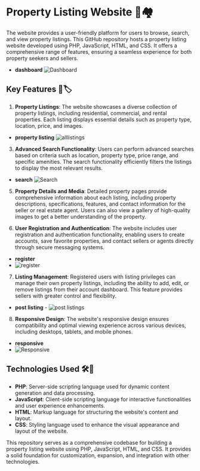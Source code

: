 # Property Listing Website 🏢🏘️

The website provides a user-friendly platform for users to browse, search, and view property listings. This GitHub repository hosts a property listing website developed using PHP, JavaScript, HTML, and CSS. It offers a comprehensive range of features, ensuring a seamless experience for both property seekers and sellers.
- **dashboard**  ![Dashboard](https://github.com/Gibz-nate/Property-listing-website/assets/119291505/9a033589-456f-4f61-9d24-c0542e67bb4f)

## Key Features 🔑🏷️

1. **Property Listings**: The website showcases a diverse collection of property listings, including residential, commercial, and rental properties. Each listing displays essential details such as property type, location, price, and images.
 - **property listing**  ![alllistings](https://github.com/Gibz-nate/Property-listing-website/assets/119291505/6a9ba853-96a6-437b-be4d-77652f3529b3)

3. **Advanced Search Functionality**: Users can perform advanced searches based on criteria such as location, property type, price range, and specific amenities. The search functionality efficiently filters the listings to display the most relevant results.
- **search**  ![Search](https://github.com/Gibz-nate/Property-listing-website/assets/119291505/243559fa-bdc6-4538-9d7a-9542395aba1b)

5. **Property Details and Media**: Detailed property pages provide comprehensive information about each listing, including property descriptions, specifications, features, and contact information for the seller or real estate agent. Users can also view a gallery of high-quality images to get a better understanding of the property.

6. **User Registration and Authentication**: The website includes user registration and authentication functionality, enabling users to create accounts, save favorite properties, and contact sellers or agents directly through secure messaging systems.
- **register**
- ![register](https://github.com/Gibz-nate/Property-listing-website/assets/119291505/f89c1fac-5ccc-4a4d-87c3-90dcee67fdce)

7. **Listing Management**: Registered users with listing privileges can manage their own property listings, including the ability to add, edit, or remove listings from their account dashboard. This feature provides sellers with greater control and flexibility.
- **post listing** -  ![post listings](https://github.com/Gibz-nate/Property-listing-website/assets/119291505/7eab7287-c9c7-4799-9302-20e407f21751)

8. **Responsive Design**: The website's responsive design ensures compatibility and optimal viewing experience across various devices, including desktops, tablets, and mobile phones.
- **responsive** 
- ![Responsive](https://github.com/Gibz-nate/Property-listing-website/assets/119291505/06cbde5c-ced5-4064-b728-448caef69c05)

## Technologies Used 🛠️🚀

- **PHP**: Server-side scripting language used for dynamic content generation and data processing.
- **JavaScript**: Client-side scripting language for interactive functionalities and user experience enhancements.
- **HTML**: Markup language for structuring the website's content and layout.
- **CSS**: Styling language used to enhance the visual appearance and layout of the website.

This repository serves as a comprehensive codebase for building a property listing website using PHP, JavaScript, HTML, and CSS. It provides a solid foundation for customization, expansion, and integration with other technologies.


